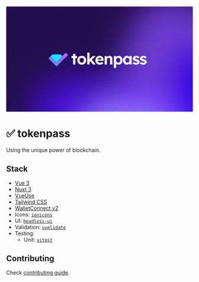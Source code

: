 ![gemcase](public/banner.jpg)

# ✅ tokenpass

Using the unique power of blockchain.


## Stack
- [Vue 3](https://vuejs.org)
- [Nuxt 3](https://v3.nuxtjs.org)
- [VueUse](https://vueuse.org)
- [Tailwind CSS](https://tailwindcss.com)
- [WalletConnect v2](https://walletconnect.com)
- Icons: [`ionicons`](https://ionic.io/ionicons)
- UI: [`headless-ui`](https://headlessui.com/vue/menu)
- Validation: [`vuelidate`](https://vuelidate-next.netlify.app)
- Testing:
  - Unit: [`vitest`](https://vitest.dev)


## Contributing

Check [contributing guide](.github/CONTRIBUTING.md).
